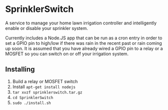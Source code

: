 # SprinklerSwitch

A service to manage your home lawn irrigation controller and intelligently enable or disable your sprinkler system.

Currently includes a Node.JS app that can be run as a cron entry in order to set a GPIO pin to high/low if there was
rain in the recent past or rain coming up soon. It is assumed that you have already wired a GPIO pin to a relay
or a MOSFET so you can switch on or off your irrigation system.

## Installing

1. Build a relay or MOSFET switch
1. Install `apt-get install nodejs`
1. `tar xvzf sprinklerswitch.tar.gz`
1. `cd SprinklerSwitch`
1. `sudo ./install.sh`